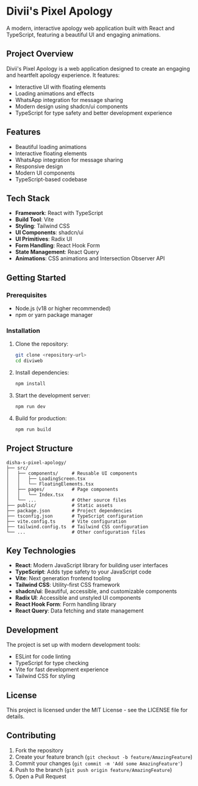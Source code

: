 # Divii's Pixel Apology

A modern, interactive apology web application built with React and TypeScript, featuring a beautiful UI and engaging animations.

## Project Overview

Divii's Pixel Apology is a web application designed to create an engaging and heartfelt apology experience. It features:
- Interactive UI with floating elements
- Loading animations and effects
- WhatsApp integration for message sharing
- Modern design using shadcn/ui components
- TypeScript for type safety and better development experience

## Features

- Beautiful loading animations
- Interactive floating elements
- WhatsApp integration for message sharing
- Responsive design
- Modern UI components
- TypeScript-based codebase

## Tech Stack

- **Framework**: React with TypeScript
- **Build Tool**: Vite
- **Styling**: Tailwind CSS
- **UI Components**: shadcn/ui
- **UI Primitives**: Radix UI
- **Form Handling**: React Hook Form
- **State Management**: React Query
- **Animations**: CSS animations and Intersection Observer API

## Getting Started

### Prerequisites

- Node.js (v18 or higher recommended)
- npm or yarn package manager

### Installation

1. Clone the repository:
   ```bash
   git clone <repository-url>
   cd diviweb
   ```

2. Install dependencies:
   ```bash
   npm install
   ```

3. Start the development server:
   ```bash
   npm run dev
   ```

4. Build for production:
   ```bash
   npm run build
   ```

## Project Structure

```
disha-s-pixel-apology/
├── src/
│   ├── components/     # Reusable UI components
│   │   ├── LoadingScreen.tsx
│   │   └── FloatingElements.tsx
│   ├── pages/          # Page components
│   │   └── Index.tsx
│   └── ...             # Other source files
├── public/             # Static assets
├── package.json        # Project dependencies
├── tsconfig.json       # TypeScript configuration
├── vite.config.ts      # Vite configuration
├── tailwind.config.ts  # Tailwind CSS configuration
└── ...                 # Other configuration files
```

## Key Technologies

- **React**: Modern JavaScript library for building user interfaces
- **TypeScript**: Adds type safety to your JavaScript code
- **Vite**: Next generation frontend tooling
- **Tailwind CSS**: Utility-first CSS framework
- **shadcn/ui**: Beautiful, accessible, and customizable components
- **Radix UI**: Accessible and unstyled UI components
- **React Hook Form**: Form handling library
- **React Query**: Data fetching and state management

## Development

The project is set up with modern development tools:
- ESLint for code linting
- TypeScript for type checking
- Vite for fast development experience
- Tailwind CSS for styling

## License

This project is licensed under the MIT License - see the LICENSE file for details.

## Contributing

1. Fork the repository
2. Create your feature branch (`git checkout -b feature/AmazingFeature`)
3. Commit your changes (`git commit -m 'Add some AmazingFeature'`)
4. Push to the branch (`git push origin feature/AmazingFeature`)
5. Open a Pull Request